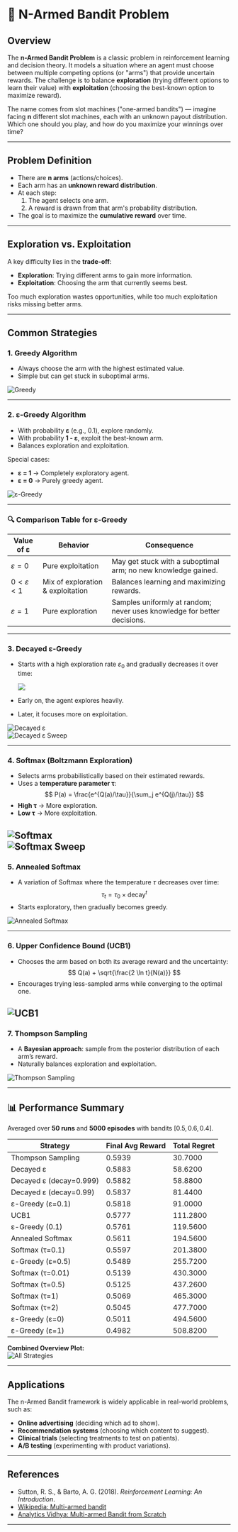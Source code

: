 # 🎰 N-Armed Bandit Problem

## Overview

The **n-Armed Bandit Problem** is a classic problem in reinforcement
learning and decision theory. It models a situation where an agent must
choose between multiple competing options (or "arms") that provide
uncertain rewards. The challenge is to balance **exploration** (trying
different options to learn their value) with **exploitation** (choosing
the best-known option to maximize reward).

The name comes from slot machines ("one-armed bandits") — imagine facing
**n** different slot machines, each with an unknown payout distribution.
Which one should you play, and how do you maximize your winnings over
time?

---

## Problem Definition

- There are **n arms** (actions/choices).  
- Each arm has an **unknown reward distribution**.  
- At each step:  
  1. The agent selects one arm.  
  2. A reward is drawn from that arm's probability distribution.  
- The goal is to maximize the **cumulative reward** over time.

---

## Exploration vs. Exploitation

A key difficulty lies in the **trade-off**:  
- **Exploration**: Trying different arms to gain more information.  
- **Exploitation**: Choosing the arm that currently seems best.  

Too much exploration wastes opportunities, while too much exploitation
risks missing better arms.

---

## Common Strategies

### 1. **Greedy Algorithm**

- Always choose the arm with the highest estimated value.  
- Simple but can get stuck in suboptimal arms.

![Greedy](docs/epsilon_greedy.jpeg)

---

### 2. **ε-Greedy Algorithm**

- With probability **ε** (e.g., 0.1), explore randomly.  
- With probability **1 - ε**, exploit the best-known arm.  
- Balances exploration and exploitation.  

Special cases:  
- **ε = 1** → Completely exploratory agent.  
- **ε = 0** → Purely greedy agent.  

![ε-Greedy](docs/epsilon_greedy.jpeg)

---

### 🔍 Comparison Table for ε-Greedy

| Value of ε | Behavior                  | Consequence                                                                 |
|------------|---------------------------|------------------------------------------------------------------------------|
| $ε = 0$    | Pure exploitation         | May get stuck with a suboptimal arm; no new knowledge gained.                |
| $0 < ε < 1$| Mix of exploration & exploitation | Balances learning and maximizing rewards.                           |
| $ε = 1$    | Pure exploration          | Samples uniformly at random; never uses knowledge for better decisions.      |

---

### 3. **Decayed ε-Greedy**

- Starts with a high exploration rate $ε_0$ and gradually decreases
  it over time:  

  <img src="https://render.githubusercontent.com/render/math?math=\epsilon_t=\epsilon_0\cdot decay^t">


- Early on, the agent explores heavily.  
- Later, it focuses more on exploitation.  

![Decayed ε](docs/decayed_epsilon.jpeg)  
![Decayed ε Sweep](docs/decayed_epsilon_sweep.jpeg)

---

### 4. **Softmax (Boltzmann Exploration)**

- Selects arms probabilistically based on their estimated rewards.  
- Uses a **temperature parameter τ**:  
  $$ P(a) = \frac{e^{Q(a)/\tau}}{\sum_j e^{Q(j)/\tau}} $$
- **High τ** → More exploration.  
- **Low τ** → More exploitation.  

![Softmax](docs/softmax.jpeg)  
![Softmax Sweep](docs/softmax_tau_sweep.jpeg)
---

### 5. **Annealed Softmax**

- A variation of Softmax where the temperature $τ$ decreases over time:  
  $$ \tau_t = \tau_0 \times \text{decay}^t $$
- Starts exploratory, then gradually becomes greedy.  

![Annealed Softmax](docs/annealed_softmax.jpeg)

---

### 6. **Upper Confidence Bound (UCB1)**

- Chooses the arm based on both its average reward and the uncertainty:  
  $$ Q(a) + \sqrt{\frac{2 \ln t}{N(a)}} $$
- Encourages trying less-sampled arms while converging to the optimal one.  

![UCB1](docs/ucb1.jpeg)
---

### 7. **Thompson Sampling**

- A **Bayesian approach**: sample from the posterior distribution of each arm’s reward.  
- Naturally balances exploration and exploitation.  

![Thompson Sampling](docs/thompson.jpeg)

---

## 📊 Performance Summary

Averaged over **50 runs** and **5000 episodes** with bandits $[0.5, 0.6, 0.4]$.

| Strategy                 | Final Avg Reward | Total Regret |
|---------------------------|------------------|--------------|
| Thompson Sampling         | 0.5939           | 30.7000      |
| Decayed ε                 | 0.5883           | 58.6200      |
| Decayed ε (decay=0.999)   | 0.5882           | 58.8800      |
| Decayed ε (decay=0.99)    | 0.5837           | 81.4400      |
| ε-Greedy (ε=0.1)          | 0.5818           | 91.0000      |
| UCB1                      | 0.5777           | 111.2800     |
| ε-Greedy (0.1)            | 0.5761           | 119.5600     |
| Annealed Softmax          | 0.5611           | 194.5600     |
| Softmax (τ=0.1)           | 0.5597           | 201.3800     |
| ε-Greedy (ε=0.5)          | 0.5489           | 255.7200     |
| Softmax (τ=0.01)          | 0.5139           | 430.3000     |
| Softmax (τ=0.5)           | 0.5125           | 437.2600     |
| Softmax (τ=1)             | 0.5069           | 465.3000     |
| Softmax (τ=2)             | 0.5045           | 477.7000     |
| ε-Greedy (ε=0)            | 0.5011           | 494.5600     |
| ε-Greedy (ε=1)            | 0.4982           | 508.8200     |

**Combined Overview Plot:**  
![All Strategies](docs/all_strategies.jpeg)

---

## Applications

The n-Armed Bandit framework is widely applicable in real-world
problems, such as:  
- **Online advertising** (deciding which ad to show).  
- **Recommendation systems** (choosing which content to suggest).  
- **Clinical trials** (selecting treatments to test on patients).  
- **A/B testing** (experimenting with product variations).  

---

## References

- Sutton, R. S., & Barto, A. G. (2018). *Reinforcement Learning: An Introduction*.  
- [Wikipedia: Multi-armed bandit](https://en.wikipedia.org/wiki/Multi-armed_bandit)  
- [Analytics Vidhya: Multi-armed Bandit from Scratch](https://www.analyticsvidhya.com/blog/2018/09/reinforcement-multi-armed-bandit-scratch-python/)  

---
